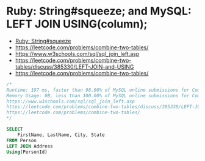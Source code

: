 # Ruby: String#squeeze; and MySQL: LEFT JOIN USING(column);

- [Ruby: String#squeeze](20191018.rb)
- https://leetcode.com/problems/combine-two-tables/
- https://www.w3schools.com/sql/sql_join_left.asp
- https://leetcode.com/problems/combine-two-tables/discuss/385330/LEFT-JOIN-and-USING
- https://leetcode.com/problems/combine-two-tables/

```SQL
/*
Runtime: 197 ms, faster than 98.00% of MySQL online submissions for Combine Two Tables.
Memory Usage: 0B, less than 100.00% of MySQL online submissions for Combine Two Tables.
https://www.w3schools.com/sql/sql_join_left.asp
https://leetcode.com/problems/combine-two-tables/discuss/385330/LEFT-JOIN-and-USING
https://leetcode.com/problems/combine-two-tables/
*/

SELECT
    FirstName, LastName, City, State
FROM Person
LEFT JOIN Address
Using(PersonId)

```